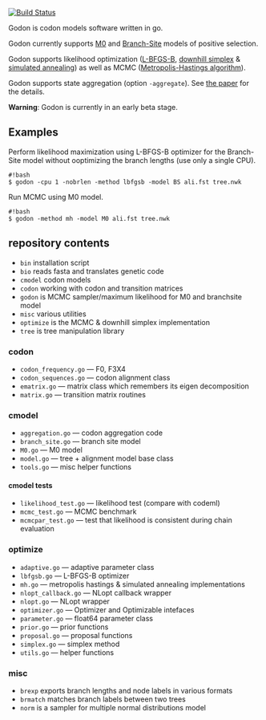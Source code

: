 [![Build Status](https://drone.io/bitbucket.org/Davydov/godon/status.png)](https://drone.io/bitbucket.org/Davydov/godon/latest?branch=master)

Godon is codon models software written in go.

Godon currently supports
[M0](http://mbe.oxfordjournals.org/content/11/5/725.abstract) and
[Branch-Site](http:/mbe.oxfordjournals.org/content/22/12/2472) models
of positive selection.

Godon supports likelihood optimization
([L-BFGS-B](https://en.wikipedia.org/wiki/Limited-memory_BFGS#L-BFGS-B),
[downhill simplex](https://en.wikipedia.org/wiki/Nelder%E2%80%93Mead_method)
&
[simulated annealing](https://en.wikipedia.org/wiki/Simulated_annealing))
as well as MCMC
([Metropolis-Hastings algorithm](https://en.wikipedia.org/wiki/Metropolis%E2%80%93Hastings_algorithm)).

Godon supports state aggregation (option `-aggregate`). See
[the paper](http://biorxiv.org/content/early/2015/12/24/035063) for
the details.

**Warning**: Godon is currently in an early beta stage.

## Examples

Perform likelihood maximization using L-BFGS-B optimizer for the
Branch-Site model without ooptimizing the branch lengths (use only a
single CPU).
```
#!bash
$ godon -cpu 1 -nobrlen -method lbfgsb -model BS ali.fst tree.nwk
```

Run MCMC using M0 model.
```
#!bash
$ godon -method mh -model M0 ali.fst tree.nwk
```


## repository contents ##
* ``bin`` installation script
* ``bio`` reads fasta and translates genetic code
* ``cmodel`` codon models
* ``codon`` working with codon and transition matrices
* ``godon`` is MCMC sampler/maximum likelihood for M0 and branchsite
  model
* ``misc`` various utilities
* ``optimize`` is the MCMC & downhill simplex implementation
* ``tree`` is tree manipulation library

### codon ###
* ``codon_frequency.go`` — F0, F3X4
* ``codon_sequences.go`` — codon alignment class
* ``ematrix.go`` — matrix class which remembers its eigen
  decomposition
* ``matrix.go`` — transition matrix routines

### cmodel ###
* ``aggregation.go`` — codon aggregation code
* ``branch_site.go`` — branch site model
* ``M0.go`` — M0 model
* ``model.go`` — tree + alignment model base class
* ``tools.go`` — misc helper functions

#### cmodel tests ####
* ``likelihood_test.go`` — likelihood test (compare with codeml)
* ``mcmc_test.go`` — MCMC benchmark
* ``mcmcpar_test.go`` — test that likelihood is consistent during
  chain evaluation

### optimize ###
* ``adaptive.go`` — adaptive parameter class
* ``lbfgsb.go`` — L-BFGS-B optimizer
* ``mh.go`` — metropolis hastings & simulated annealing
  implementations
* ``nlopt_callback.go`` — NLopt callback wrapper
* ``nlopt.go`` — NLopt wrapper
* ``optimizer.go`` — Optimizer and Optimizable intefaces
* ``parameter.go`` — float64 parameter class
* ``prior.go`` — prior functions
* ``proposal.go`` — proposal functions
* ``simplex.go`` — simplex method
* ``utils.go`` — helper functions

### misc ###
* ``brexp`` exports branch lengths and node labels in various
formats
* ``brmatch`` matches branch labels between two trees
* ``norm`` is a sampler for multiple normal distributions model
